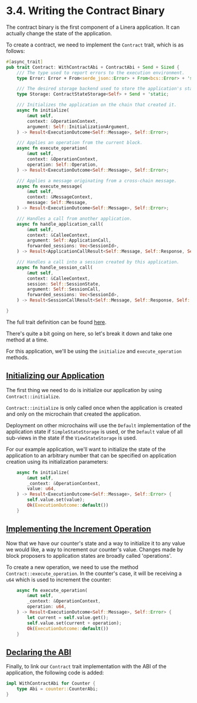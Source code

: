 # 3.4. Writing the Contract Binary

The contract binary is the first component of a Linera application. It can actually change the state of the application.

To create a contract, we need to implement the `Contract` trait, which is as follows:

```rust
#[async_trait]
pub trait Contract: WithContractAbi + ContractAbi + Send + Sized {
    /// The type used to report errors to the execution environment.
    type Error: Error + From<serde_json::Error> + From<bcs::Error> + 'static;

    /// The desired storage backend used to store the application's state.
    type Storage: ContractStateStorage<Self> + Send + 'static;

    /// Initializes the application on the chain that created it.
    async fn initialize(
        &mut self,
        context: &OperationContext,
        argument: Self::InitializationArgument,
    ) -> Result<ExecutionOutcome<Self::Message>, Self::Error>;

    /// Applies an operation from the current block.
    async fn execute_operation(
        &mut self,
        context: &OperationContext,
        operation: Self::Operation,
    ) -> Result<ExecutionOutcome<Self::Message>, Self::Error>;

    /// Applies a message originating from a cross-chain message.
    async fn execute_message(
        &mut self,
        context: &MessageContext,
        message: Self::Message,
    ) -> Result<ExecutionOutcome<Self::Message>, Self::Error>;

    /// Handles a call from another application.
    async fn handle_application_call(
        &mut self,
        context: &CalleeContext,
        argument: Self::ApplicationCall,
        forwarded_sessions: Vec<SessionId>,
    ) -> Result<ApplicationCallResult<Self::Message, Self::Response, Self::SessionState>, Self::Error>;

    /// Handles a call into a session created by this application.
    async fn handle_session_call(
        &mut self,
        context: &CalleeContext,
        session: Self::SessionState,
        argument: Self::SessionCall,
        forwarded_sessions: Vec<SessionId>,
    ) -> Result<SessionCallResult<Self::Message, Self::Response, Self::SessionState>, Self::Error>;

}
```

The full trait definition can be found [here](https://github.com/linera-io/linera-protocol/blob/main/linera-sdk/src/lib.rs).

There's quite a bit going on here, so let's break it down and take one method at a time.

For this application, we'll be using the `initialize` and `execute_operation` methods.

## [Initializing our Application](https://linera-dev.respeer.ai/#/zh_CN/sdk/contract?id=initializing-our-application)

The first thing we need to do is initialize our application by using `Contract::initialize`.

`Contract::initialize` is only called once when the application is created and only on the microchain that created the application.

Deployment on other microchains will use the `Default` implementation of the application state if `SimpleStateStorage` is used, or the `Default` value of all sub-views in the state if the `ViewStateStorage` is used.

For our example application, we'll want to initialize the state of the application to an arbitrary number that can be specified on application creation using its initialization parameters:

```rust
    async fn initialize(
        &mut self,
        _context: &OperationContext,
        value: u64,
    ) -> Result<ExecutionOutcome<Self::Message>, Self::Error> {
        self.value.set(value);
        Ok(ExecutionOutcome::default())
    }
```

## [Implementing the Increment Operation](https://linera-dev.respeer.ai/#/zh_CN/sdk/contract?id=implementing-the-increment-operation)

Now that we have our counter's state and a way to initialize it to any value we would like, a way to increment our counter's value. Changes made by block proposers to application states are broadly called 'operations'.

To create a new operation, we need to use the method `Contract::execute_operation`. In the counter's case, it will be receiving a `u64` which is used to increment the counter:

```rust
    async fn execute_operation(
        &mut self,
        _context: &OperationContext,
        operation: u64,
    ) -> Result<ExecutionOutcome<Self::Message>, Self::Error> {
        let current = self.value.get();
        self.value.set(current + operation);
        Ok(ExecutionOutcome::default())
    }
```

## [Declaring the ABI](https://linera-dev.respeer.ai/#/zh_CN/sdk/contract?id=declaring-the-abi)

Finally, to link our `Contract` trait implementation with the ABI of the application, the following code is added:

```rust
impl WithContractAbi for Counter {
    type Abi = counter::CounterAbi;
}
```
